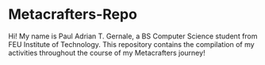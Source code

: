# Metacrafters-Repo

Hi! My name is Paul Adrian T. Gernale, a BS Computer Science student from FEU Institute of Technology. This repository contains the compilation of my activities throughout the course of my Metacrafters journey! 
